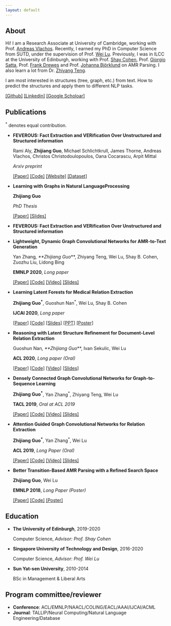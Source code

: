 ```yaml
---
layout: default
---
```



## About
Hi! I am a Research Associate at University of Cambridge, working with Prof. [Andreas Vlachos](https://andreasvlachos.github.io//). Recently, I earned my PhD in Computer Science from SUTD, under the supervision of Prof. [Wei Lu](https://istd.sutd.edu.sg/people/faculty/lu-wei). Previously, I was in ILCC at the University of Edinburgh, working with Prof. [Shay Cohen](http://homepages.inf.ed.ac.uk/scohen/), Prof. [Giorgio Satta](http://www.dei.unipd.it/~satta/), Prof. [Frank Drewes](https://www.umu.se/en/staff/frank-drewes/) and Prof. [Johanna Björklund](https://www.umu.se/en/staff/johanna-bjorklund/) on AMR Parsing. I also learn a lot from Dr. [Zhiyang Teng](http://zeeeyang.github.io/). 

I am most interested in structures (tree, graph, etc.) from text. How to predict the structures and apply them to different NLP tasks.

[[Github]](https://github.com/Cartus) [[Linkedin]](https://www.linkedin.com/in/zhijiang-guo-aa032837/) [[Google Scholoar]](https://scholar.google.com/citations?hl=zh-CN&user=8b-u3icAAAAJ)

## Publications

<sup>*</sup> denotes equal contribution.
- **FEVEROUS: Fact Extraction and VERification Over Unstructured and Structured information**

  Rami Aly, **Zhijiang Guo**, Michael Schlichtkrull, James Thorne, Andreas Vlachos, Christos Christodoulopoulos, Oana Cocarascu, Arpit Mittal
  
  *Arxiv preprint*
  
  [[Paper]](https://arxiv.org/abs/2106.05707) [[Code]](https://github.com/Raldir/FEVEROUS) [[Website]](https://fever.ai/) [[Dataset]](https://fever.ai/resources.html)
 
- **Learning with Graphs in Natural LanguageProcessing**
  
  **Zhijiang Guo**
  
  *PhD Thesis*
  
  [[Paper]](./docs/thesis.pdf) [[Slides]](./docs/thesis_slides.pdf)

- **FEVEROUS: Fact Extraction and VERification Over Unstructured and Structured information**
  
- **Lightweight, Dynamic Graph Convolutional Networks for AMR-to-Text Generation**

  Yan Zhang<sup>*</sup>, **Zhijiang Guo<sup>*</sup>**, Zhiyang Teng, Wei Lu, Shay B. Cohen, Zuozhu Liu, Lidong Bing
  
  **EMNLP 2020**, *Long paper*
  
  [[Paper]](https://arxiv.org/pdf/2010.04383.pdf) [[Code]](https://github.com/yanzhang92/LDGCNs) [[Video]](https://slideslive.com/38939199/lightweight-dynamic-graph-convolutional-networks-for-amrtotext-generation)  [[Slides]](./docs/LDGCN.pdf)

- **Learning Latent Forests for Medical Relation Extraction**

  **Zhijiang Guo<sup>*</sup>**, Guoshun Nan<sup>*</sup>, Wei Lu, Shay B. Cohen
  
  **IJCAI 2020**, *Long paper*
  
  [[Paper]](https://www.ijcai.org/Proceedings/2020/0505.pdf) [[Code]](https://github.com/Cartus/Latent-Forests) [[Slides]](./docs/IJCAI2020.pdf) [[PPT]](./docs/IJCAI2020.pptx) [[Poster]](./docs/IJCAI2020_poster.pdf)

- **Reasoning with Latent Structure Refinement for Document-Level Relation Extraction**

  Guoshun Nan<sup>*</sup>, **Zhijiang Guo<sup>*</sup>**, Ivan Sekulic, Wei Lu
  
  **ACL 2020**, *Long paper (Oral)*
  
  [[Paper]](https://arxiv.org/pdf/2005.06312.pdf) [[Code]](https://github.com/nanguoshun/LSR) [[Video]](https://slideslive.com/38929374/reasoning-with-latent-structure-refinement-for-documentlevel-relation-extraction)  [[Slides]](./docs/LSR.pdf)
  
- **Densely Connected Graph Convolutional Networks for Graph-to-Sequence Learning**

  **Zhijiang Guo<sup>*</sup>**, Yan Zhang<sup>*</sup>, Zhiyang Teng, Wei Lu
  
  **TACL 2019**, *Oral at ACL 2019*
  
  [[Paper]](https://arxiv.org/pdf/1908.05957.pdf) [[Code]](https://github.com/Cartus/DCGCN) [[Video]](https://vimeo.com/385210377) [[Slides]](./docs/DCGCN.pdf)

- **Attention Guided Graph Convolutional Networks for Relation Extraction**

  **Zhijiang Guo<sup>*</sup>**, Yan Zhang<sup>*</sup>, Wei Lu
  
  **ACL 2019**, *Long Paper (Oral)*
  
   [[Paper]](https://www.aclweb.org/anthology/P19-1024.pdf) [[Code]](https://github.com/Cartus/AGGCN) [[Video]](https://vimeo.com/383992004) [[Slides]](./docs/AGGCN.pdf)

- **Better Transition-Based AMR Parsing with a Refined Search Space**

  **Zhijiang Guo**, Wei Lu
  
  **EMNLP 2018**, *Long Paper (Poster)* 
  
  [[Paper]](https://www.aclweb.org/anthology/D18-1198.pdf) [[Code]](https://github.com/Cartus/AMR-Parser) [[Poster]](./docs/poster.pptx)
  
## Education
  
- **The University of Edinburgh**, 2019-2020
  
  Computer Science, *Advisor: Prof. Shay Cohen*
  
- **Singapore University of Technology and Design**, 2016-2020
    
  Computer Science, *Advisor: Prof. Wei Lu*
  
- **Sun Yat-sen University**, 2010-2014
    
  BSc in Management & Liberal Arts
    

## Program committee/reviewer

- **Conference**: ACL/EMNLP/NAACL/COLING/EACL/AAAI/IJCAI/ACML
- **Journal**: TALLIP/Neural Computing/Natural Language Engineering/Database
    

